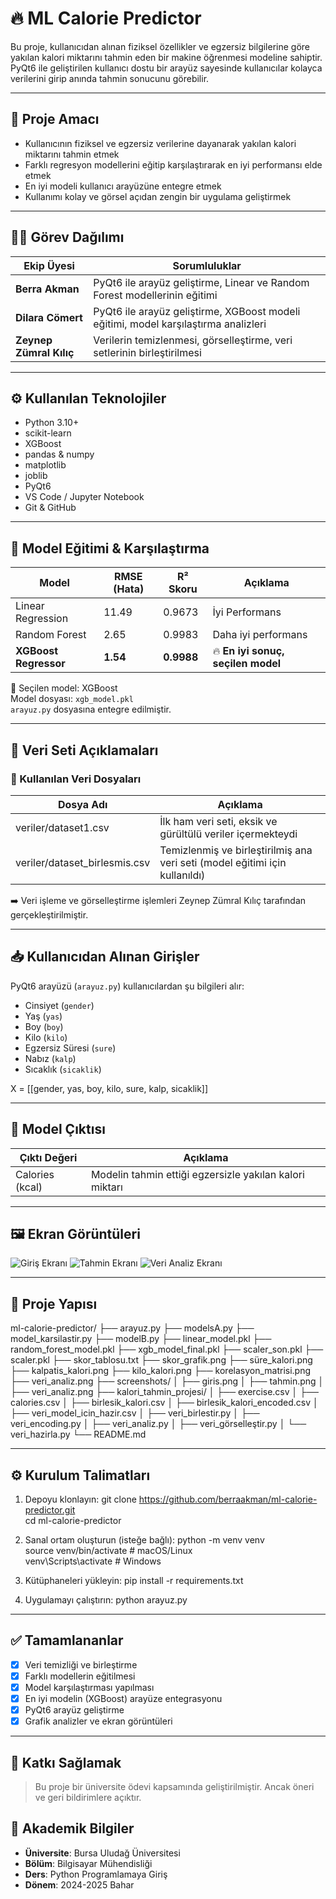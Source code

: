 
# 🔥 ML Calorie Predictor

Bu proje, kullanıcıdan alınan fiziksel özellikler ve egzersiz bilgilerine göre yakılan kalori miktarını tahmin eden bir makine öğrenmesi modeline sahiptir. PyQt6 ile geliştirilen kullanıcı dostu bir arayüz sayesinde kullanıcılar kolayca verilerini girip anında tahmin sonucunu görebilir.

---

## 🎯 Proje Amacı

- Kullanıcının fiziksel ve egzersiz verilerine dayanarak yakılan kalori miktarını tahmin etmek
- Farklı regresyon modellerini eğitip karşılaştırarak en iyi performansı elde etmek
- En iyi modeli kullanıcı arayüzüne entegre etmek
- Kullanımı kolay ve görsel açıdan zengin bir uygulama geliştirmek

---

## 👩‍💻 Görev Dağılımı

| Ekip Üyesi              | Sorumluluklar                                                                 |
|-------------------------|-------------------------------------------------------------------------------|
| **Berra Akman**         | PyQt6 ile arayüz geliştirme, Linear ve Random Forest modellerinin eğitimi      |
| **Dilara Cömert**       | PyQt6 ile arayüz geliştirme, XGBoost modeli eğitimi, model karşılaştırma analizleri     |
| **Zeynep Zümral Kılıç** | Verilerin temizlenmesi, görselleştirme, veri setlerinin birleştirilmesi      |

---

## ⚙️ Kullanılan Teknolojiler

- Python 3.10+
- scikit-learn
- XGBoost
- pandas & numpy
- matplotlib
- joblib
- PyQt6
- VS Code / Jupyter Notebook
- Git & GitHub

---

## 🤖 Model Eğitimi & Karşılaştırma

| Model                 | RMSE (Hata) | R² Skoru | Açıklama                          |
|-----------------------|-------------|----------|-----------------------------------|
| Linear Regression     | 11.49        | 0.9673     | İyi Performans       |
| Random Forest         | 2.65       | 0.9983     | Daha iyi performans               |
| **XGBoost Regressor** | **1.54**    | **0.9988** | 🔥 **En iyi sonuç, seçilen model** |

📌 Seçilen model: XGBoost  
Model dosyası: `xgb_model.pkl`  
`arayuz.py` dosyasına entegre edilmiştir.

---

## 📁 Veri Seti Açıklamaları

### 🔹 Kullanılan Veri Dosyaları

| Dosya Adı                    | Açıklama                                                                  |
|------------------------------|---------------------------------------------------------------------------|
| veriler/dataset1.csv         | İlk ham veri seti, eksik ve gürültülü veriler içermekteydi                |
| veriler/dataset_birlesmis.csv| Temizlenmiş ve birleştirilmiş ana veri seti (model eğitimi için kullanıldı) |

➡️ Veri işleme ve görselleştirme işlemleri Zeynep Zümral Kılıç tarafından gerçekleştirilmiştir.

---

## 📥 Kullanıcıdan Alınan Girişler

PyQt6 arayüzü (`arayuz.py`) kullanıcılardan şu bilgileri alır:

- Cinsiyet (`gender`)
- Yaş (`yas`)
- Boy (`boy`)
- Kilo (`kilo`)
- Egzersiz Süresi (`sure`)
- Nabız (`kalp`)
- Sıcaklık (`sicaklik`)

X = [[gender, yas, boy, kilo, sure, kalp, sicaklik]]

---

## 🎯 Model Çıktısı

| Çıktı Değeri          | Açıklama                                            |
|-----------------------|-----------------------------------------------------|
| Calories (kcal)       | Modelin tahmin ettiği egzersizle yakılan kalori miktarı |

---

## 🖼️ Ekran Görüntüleri

![Giriş Ekranı](screenshots/giris.png)
![Tahmin Ekranı](screenshots/tahmin.png)
![Veri Analiz Ekranı](screenshots/veri_analiz.png)

---

## 📂 Proje Yapısı

ml-calorie-predictor/
├── arayuz.py
├── modelsA.py
├── model_karsilastir.py
├── modelB.py
├── linear_model.pkl
├── random_forest_model.pkl
├── xgb_model_final.pkl
├── scaler_son.pkl
├── scaler.pkl
├── skor_tablosu.txt
├── skor_grafik.png
├── süre_kalori.png
├── kalpatis_kalori.png
├── kilo_kalori.png
├── korelasyon_matrisi.png
├── veri_analiz.png
├── screenshots/
│   ├── giris.png
│   ├── tahmin.png
│   ├── veri_analiz.png
├── kalori_tahmin_projesi/
│   ├── exercise.csv
│   ├── calories.csv
│   ├── birlesik_kalori.csv
│   ├── birlesik_kalori_encoded.csv
│   ├── veri_model_icin_hazir.csv
│   ├── veri_birlestir.py
│   ├── veri_encoding.py
│   ├── veri_analiz.py
│   ├── veri_görselleştir.py
│   └── veri_hazirla.py
└── README.md

---

## ⚙️ Kurulum Talimatları

1. Depoyu klonlayın:
git clone https://github.com/berraakman/ml-calorie-predictor.git  
cd ml-calorie-predictor

2. Sanal ortam oluşturun (isteğe bağlı):
python -m venv venv  
source venv/bin/activate  # macOS/Linux  
venv\Scripts\activate   # Windows

3. Kütüphaneleri yükleyin:
pip install -r requirements.txt

4. Uygulamayı çalıştırın:
python arayuz.py

---

## ✅ Tamamlananlar

- [x] Veri temizliği ve birleştirme
- [x] Farklı modellerin eğitilmesi
- [x] Model karşılaştırması yapılması
- [x] En iyi modelin (XGBoost) arayüze entegrasyonu
- [x] PyQt6 arayüz geliştirme
- [x] Grafik analizler ve ekran görüntüleri

---
## 🤝 Katkı Sağlamak

> Bu proje bir üniversite ödevi kapsamında geliştirilmiştir. Ancak öneri ve geri bildirimlere açıktır.

## 🏫 Akademik Bilgiler

- **Üniversite**: Bursa Uludağ Üniversitesi
- **Bölüm**: Bilgisayar Mühendisliği
- **Ders**: Python Programlamaya Giriş
- **Dönem**: 2024-2025 Bahar



